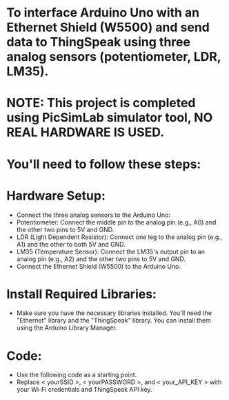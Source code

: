 # To interface Arduino Uno with an Ethernet Shield (W5500) and send data to ThingSpeak using three analog sensors (potentiometer, LDR, LM35).

# NOTE: This project is completed using PicSimLab simulator tool, NO REAL HARDWARE IS USED.
# You'll need to follow these steps:
# Hardware Setup:
- Connect the three analog sensors to the Arduino Uno:
- Potentiometer: Connect the middle pin to the analog pin (e.g., A0) and the other two pins to 5V and GND.
- LDR (Light Dependent Resistor): Connect one leg to the analog pin (e.g., A1) and the other to both 5V and GND.
- LM35 (Temperature Sensor): Connect the LM35's output pin to an analog pin (e.g., A2) and the other two pins to 5V and GND.
- Connect the Ethernet Shield (W5500) to the Arduino Uno.

# Install Required Libraries:
- Make sure you have the necessary libraries installed. You'll need the "Ethernet" library and the "ThingSpeak" library. You can install them using the Arduino Library Manager.

# Code:
- Use the following code as a starting point.
- Replace < yourSSID >, < yourPASSWORD >, and < your_API_KEY > with your Wi-Fi credentials and ThingSpeak API key.
